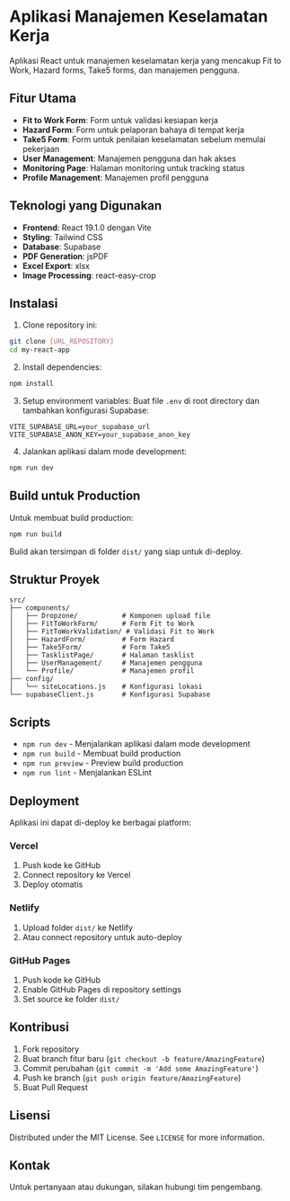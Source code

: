 # Aplikasi Manajemen Keselamatan Kerja

Aplikasi React untuk manajemen keselamatan kerja yang mencakup Fit to Work, Hazard forms, Take5 forms, dan manajemen pengguna.

## Fitur Utama

- **Fit to Work Form**: Form untuk validasi kesiapan kerja
- **Hazard Form**: Form untuk pelaporan bahaya di tempat kerja
- **Take5 Form**: Form untuk penilaian keselamatan sebelum memulai pekerjaan
- **User Management**: Manajemen pengguna dan hak akses
- **Monitoring Page**: Halaman monitoring untuk tracking status
- **Profile Management**: Manajemen profil pengguna

## Teknologi yang Digunakan

- **Frontend**: React 19.1.0 dengan Vite
- **Styling**: Tailwind CSS
- **Database**: Supabase
- **PDF Generation**: jsPDF
- **Excel Export**: xlsx
- **Image Processing**: react-easy-crop

## Instalasi

1. Clone repository ini:

```bash
git clone [URL_REPOSITORY]
cd my-react-app
```

2. Install dependencies:

```bash
npm install
```

3. Setup environment variables:
   Buat file `.env` di root directory dan tambahkan konfigurasi Supabase:

```
VITE_SUPABASE_URL=your_supabase_url
VITE_SUPABASE_ANON_KEY=your_supabase_anon_key
```

4. Jalankan aplikasi dalam mode development:

```bash
npm run dev
```

## Build untuk Production

Untuk membuat build production:

```bash
npm run build
```

Build akan tersimpan di folder `dist/` yang siap untuk di-deploy.

## Struktur Proyek

```
src/
├── components/
│   ├── Dropzone/           # Komponen upload file
│   ├── FitToWorkForm/      # Form Fit to Work
│   ├── FitToWorkValidation/ # Validasi Fit to Work
│   ├── HazardForm/         # Form Hazard
│   ├── Take5Form/          # Form Take5
│   ├── TasklistPage/       # Halaman tasklist
│   ├── UserManagement/     # Manajemen pengguna
│   └── Profile/            # Manajemen profil
├── config/
│   └── siteLocations.js    # Konfigurasi lokasi
└── supabaseClient.js       # Konfigurasi Supabase
```

## Scripts

- `npm run dev` - Menjalankan aplikasi dalam mode development
- `npm run build` - Membuat build production
- `npm run preview` - Preview build production
- `npm run lint` - Menjalankan ESLint

## Deployment

Aplikasi ini dapat di-deploy ke berbagai platform:

### Vercel

1. Push kode ke GitHub
2. Connect repository ke Vercel
3. Deploy otomatis

### Netlify

1. Upload folder `dist/` ke Netlify
2. Atau connect repository untuk auto-deploy

### GitHub Pages

1. Push kode ke GitHub
2. Enable GitHub Pages di repository settings
3. Set source ke folder `dist/`

## Kontribusi

1. Fork repository
2. Buat branch fitur baru (`git checkout -b feature/AmazingFeature`)
3. Commit perubahan (`git commit -m 'Add some AmazingFeature'`)
4. Push ke branch (`git push origin feature/AmazingFeature`)
5. Buat Pull Request

## Lisensi

Distributed under the MIT License. See `LICENSE` for more information.

## Kontak

Untuk pertanyaan atau dukungan, silakan hubungi tim pengembang.
